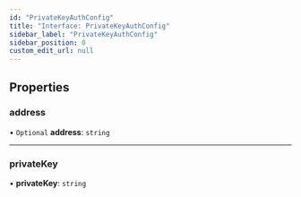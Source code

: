 ```yaml
---
id: "PrivateKeyAuthConfig"
title: "Interface: PrivateKeyAuthConfig"
sidebar_label: "PrivateKeyAuthConfig"
sidebar_position: 0
custom_edit_url: null
---
```


## Properties

### address

• `Optional` **address**: `string`

___

### privateKey

• **privateKey**: `string`
